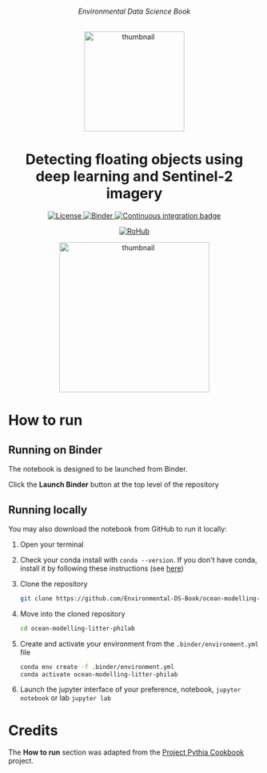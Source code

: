 <div align="center">
    <h6>Environmental Data Science Book</h6>
</div>

<p align="center">
<img src="https://github.com/alan-turing-institute/environmental-ds-book/blob/master/book/figures/logo/logo.png?raw=True" alt="thumbnail" width="200"/>
</p>

<div align="center">
    <h1>Detecting floating objects using deep learning and Sentinel-2 imagery</h1>
</div>

<p align="center">
    <a href="https://github.com/Environmental-DS-Book/ocean-modelling-litter-philab/blob/main/LICENSE">
        <img alt="License" src="https://img.shields.io/badge/License-MIT-yellow.svg">
    </a>
    <a href="https://notebooks.gesis.org/binder/v2/gh/Environmental-DS-Book/ocean-modelling-litter-philab/main?labpath=ocean-modelling-litter-philab.ipynb">
        <img alt="Binder" src="https://mybinder.org/badge_logo.svg">
    </a>
    <a href="https://github.com/Environmental-DS-Book/ocean-modelling-litter-philab/actions/workflows/publish.yml/badge.svg">
        <img alt="Continuous integration badge" src="https://github.com/Environmental-DS-Book/ocean-modelling-litter-philab/actions/workflows/publish.yml/badge.svg">
    </a>
    <br/>
</p>

<p align="center">
    <a href="https://w3id.org/ro-id/b34facfa-cea8-48f5-89f6-f11ce00812a9">
        <img alt="RoHub" src="https://img.shields.io/badge/RoHub-FAIR_Executable_Research_Object-2ea44f?logo=Open+Access&logoColor=blue">
    </a>
</p>

<p align="center">
<img src="https://user-images.githubusercontent.com/13321552/222989704-98abb3ad-0074-47c1-b826-8ccc8c69af5e.png?raw=True" alt="thumbnail" width="300"/>
</p>

# How to run

## Running on Binder
The notebook is designed to be launched from Binder. 

Click the **Launch Binder** button at the top level of the repository

## Running locally
You may also download the notebook from GitHub to run it locally:
1. Open your terminal

2. Check your conda install with `conda --version`. If you don't have conda, install it by following these instructions (see [here](https://docs.conda.io/en/latest/miniconda.html))

3. Clone the repository
    ```bash
    git clone https://github.com/Environmental-DS-Book/ocean-modelling-litter-philab.git
    ```

4. Move into the cloned repository
    ```bash
    cd ocean-modelling-litter-philab
    ```

5. Create and activate your environment from the `.binder/environment.yml` file
    ```bash
    conda env create -f .binder/environment.yml
    conda activate ocean-modelling-litter-philab
    ```  

6. Launch the jupyter interface of your preference, notebook, `jupyter notebook` or lab `jupyter lab`

# Credits
The **How to run** section was adapted from the [Project Pythia Cookbook](https://cookbooks.projectpythia.org/) project.

